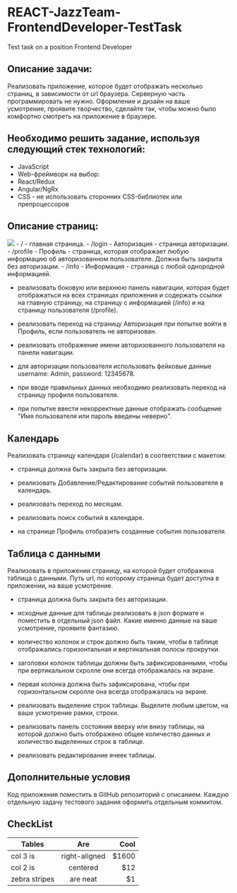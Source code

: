 # REACT-JazzTeam-FrontendDeveloper-TestTask
Test task on a position Frontend Developer

## Описание задачи: 
Реализовать приложение, которое будет отображать несколько страниц, в зависимости от url браузера. Серверную часть программировать не нужно. Оформление и дизайн на ваше усмотрение, проявите творчество, сделайте так, чтобы можно было комфортно смотреть на приложение в браузере.
    
## Необходимо решить задание, используя следующий стек технологий:
- JavaScript
- Web-фреймворк на выбор:
- React/Redux
- Angular/NgRx
- CSS - не использовать сторонних CSS-библиотек или препроцессоров

## Описание страниц:
<img src="/map">
- / - главная страница.
- /login - Авторизация - страница авторизации.
- /profile - Профиль - страница, которая отображает любую информацию об авторизованном пользователе. Должна быть закрыта без авторизации.
- /info - Информация - страница с любой однородной информацией.

- реализовать боковую или верхнюю панель навигации, которая будет отображаться на всех страницах приложения и содержать ссылки на главную страницу, на страницу с информацией (/info) и на страницу пользователя (/profile).

- реализовать переход на страницу Авторизация при попытке войти в Профиль, если пользователь не авторизован.

- реализовать отображение имени авторизованного пользователя на панели навигации.

- для авторизации пользователя использовать фейковые данные username: Admin, password: 12345678.

- при вводе правильных данных необходимо реализовать переход на страницу профиля пользователя.

- при попытке ввести некорректные данные отображать сообщение "Имя пользователя или пароль введены неверно".


## Календарь

Реализовать страницу календаря (/calendar) в соответствии с макетом:

- страница должна быть закрыта без авторизации.

- реализовать Добавление/Редактирование событий пользователя в календарь.

- реализовать переход по месяцам.

- реализовать поиск событий в календаре.

- на странице Профиль отобразить созданные события пользователя.

## Таблица с данными

Реализовать в приложении страницу, на которой будет отображена таблица с данными. Путь url, по которому страница будет доступна в приложении, на ваше усмотрение.

- страница должна быть закрыта без авторизации.

- исходные данные для таблицы реализовать в json формате и поместить в отдельный json файл. Какие именно данные на ваше усмотрение, проявите фантазию.

- количество колонок и строк должно быть таким, чтобы в таблице отображались горизонтальная и вертикальная полосы прокрутки.

- заголовки колонок таблицы должны быть зафиксированными, чтобы при вертикальном скролле они всегда отображалась на экране.

- первая колонка должна быть зафиксирована, чтобы при горизонтальном скролле она всегда отображалась на экране.

- реализовать выделение строк таблицы. Выделите любым цветом, на ваше усмотрение рамки, строки.

- реализовать панель состояния вверху или внизу таблицы, на которой должно быть отображено общее количество данных и количество выделенных строк в таблице.

- реализовать редактирование ячеек таблицы.

## Дополнительные условия
Код приложения поместить в GitHub репозиторий с описанием. 
Каждую отдельную задачу тестового задания оформить отдельным коммитом.

## CheckList

| Tables        | Are           | Cool  |
| ------------- |:-------------:| -----:|
| col 3 is      | right-aligned | $1600 |
| col 2 is      | centered      |   $12 |
| zebra stripes | are neat      |    $1 |

